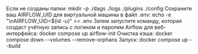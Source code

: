 Если не созданы папки: mkdir -p ./dags ./logs ./plugins ./config 
Сохраните ваш AIRFLOW_UID для виртуальной машины в файл .env: echo -e "\nAIRFLOW_UID=$(id -u)" >> .env 
Затем запустите команду, которая создаст учётную запись с логином и паролем Airflow для веб-интерфейса: docker compose up airflow-init 
Очистка кэша: docker compose down --volumes --remove-orphans 
Запуск: docker compose up --build